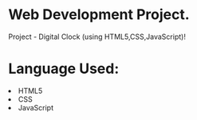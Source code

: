 <h1>Web Development Project.</h1>
<p>Project - Digital Clock (using HTML5,CSS,JavaScript)! </p>
<h1>Language Used:</h1>
<p>
  <li>HTML5</li>
  <li>CSS</li>
  <li>JavaScript</li>
</p>
